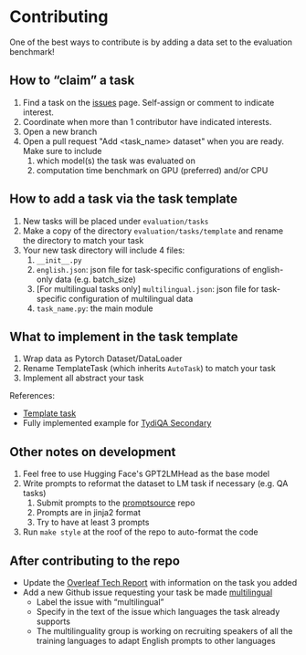 # Contributing

One of the best ways to contribute is by adding a data set to the evaluation benchmark!

## How to “claim” a task
1. Find a task on the [issues](https://github.com/bigscience-workshop/evaluation/issues) page. Self-assign or comment to indicate interest.
2. Coordinate when more than 1 contributor have indicated interests.
3. Open a new branch
4. Open a pull request "Add <task_name> dataset" when you are ready. Make sure to include
   1. which model(s) the task was evaluated on
   2. computation time benchmark on GPU (preferred) and/or CPU

## How to add a task via the task template
1. New tasks will be placed under `evaluation/tasks`
2. Make a copy of the directory `evaluation/tasks/template` and rename the directory to match your task
3. Your new task directory will include 4 files: 
   1. `__init__.py`
   2. `english.json`: json file for task-specific configurations of english-only data (e.g. batch_size)
   3. [For multilingual tasks only] `multilingual.json`: json file for task-specific configuration of multilingual data
   4. `task_name.py`: the main module

## What to implement in the task template
1. Wrap data as Pytorch Dataset/DataLoader
2. Rename TemplateTask (which inherits `AutoTask`) to match your task
3. Implement all abstract your task

References:
- [Template task](https://github.com/bigscience-workshop/evaluation/blob/main/evaluation/tasks/template/template.py)
- Fully implemented example for [TydiQA Secondary](https://github.com/bigscience-workshop/evaluation/blob/main/evaluation/tasks/tydiqa_secondary/tydiqa_secondary.py)

## Other notes on development
1. Feel free to use Hugging Face's GPT2LMHead as the base model
2. Write prompts to reformat the dataset to LM task if necessary (e.g. QA tasks)
   1. Submit prompts to the [promptsource](https://github.com/bigscience-workshop/promptsource/blob/main/CONTRIBUTING.md) repo
   2. Prompts are in jinja2 format 
   3. Try to have at least 3 prompts
3. Run `make style` at the roof of the repo to auto-format the code

## After contributing to the repo
- Update the [Overleaf Tech Report](https://www.overleaf.com/8547355528ksstrmgjbfmj) with information on the task you added
- Add a new Github issue requesting your task be made [multilingual](https://github.com/bigscience-workshop/evaluation/labels/multilingual)
  - Label the issue with “multilingual”
  - Specify in the text of the issue which languages the task already supports
  - The multilinguality group is working on recruiting speakers of all the training languages to adapt English prompts to other languages
